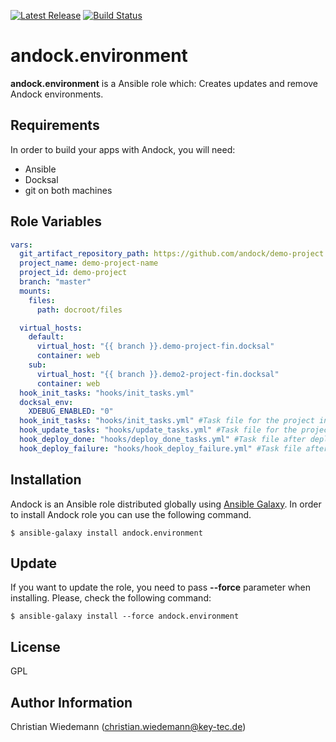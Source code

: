 [![Latest Release](https://img.shields.io/github/release/andock/environment.svg?style=flat-square)](https://github.com/andock/andock/releases/latest) [![Build Status](https://img.shields.io/travis/andock/environment.svg?style=flat-square)](https://travis-ci.org/andock/environment)

andock.environment
=========

**andock.environment** is a Ansible role which:
Creates updates and remove Andock environments.
  
Requirements
------------

In order to build your apps with Andock, you will need:

* Ansible
* Docksal
* git on both machines


Role Variables
--------------

```yaml
vars:
  git_artifact_repository_path: https://github.com/andock/demo-project.git
  project_name: demo-project-name
  project_id: demo-project
  branch: "master"
  mounts:
    files:
      path: docroot/files

  virtual_hosts:
    default:
      virtual_host: "{{ branch }}.demo-project-fin.docksal"
      container: web
    sub:
      virtual_host: "{{ branch }}.demo2-project-fin.docksal"
      container: web
  hook_init_tasks: "hooks/init_tasks.yml"
  docksal_env:
    XDEBUG_ENABLED: "0"
  hook_init_tasks: "hooks/init_tasks.yml" #Task file for the project init. Run site-install here.  
  hook_update_tasks: "hooks/update_tasks.yml" #Task file for the project init. Run site-install here.
  hook_deploy_done: "hooks/deploy_done_tasks.yml" #Task file after deployment was done.
  hook_deploy_failure: "hooks/hook_deploy_failure.yml" #Task file after deployment failed.

```

Installation
------------

Andock is an Ansible role distributed globally using [Ansible Galaxy](https://galaxy.ansible.com/). In order to install Andock role you can use the following command.

```
$ ansible-galaxy install andock.environment
```

Update
------

If you want to update the role, you need to pass **--force** parameter when installing. Please, check the following command:

```
$ ansible-galaxy install --force andock.environment
```

License
-------

GPL

Author Information
------------------

Christian Wiedemann (christian.wiedemann@key-tec.de)
